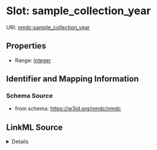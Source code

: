 # Slot: sample_collection_year

URI: [nmdc:sample_collection_year](https://w3id.org/nmdc/sample_collection_year)



<!-- no inheritance hierarchy -->







## Properties

* Range: [Integer](Integer.md)





## Identifier and Mapping Information







### Schema Source


* from schema: https://w3id.org/nmdc/nmdc




## LinkML Source

<details>
```yaml
name: sample_collection_year
from_schema: https://w3id.org/nmdc/nmdc
rank: 1000
alias: sample_collection_year
range: integer

```
</details>